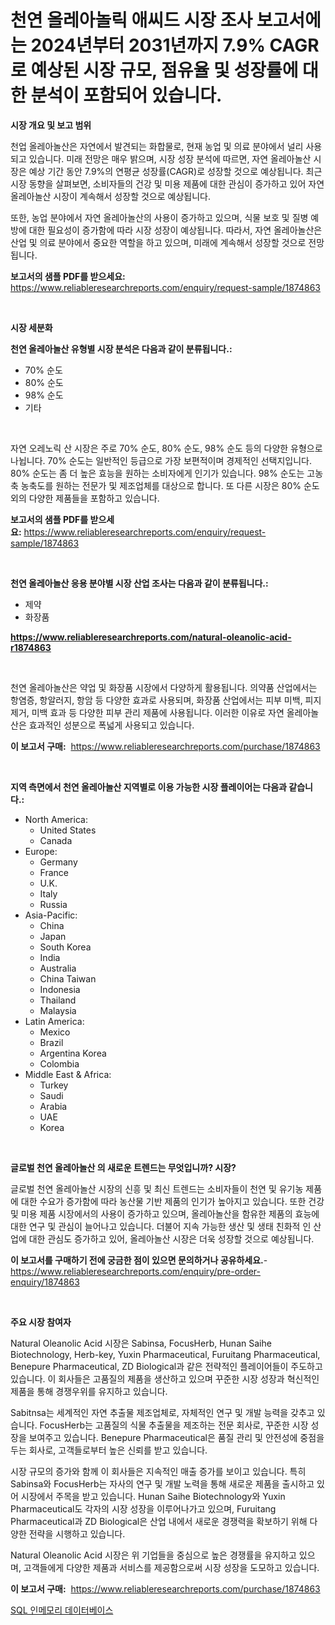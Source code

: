 <p><h1>천연 올레아놀릭 애씨드 시장 조사 보고서에는 2024년부터 2031년까지 7.9% CAGR로 예상된 시장 규모, 점유율 및 성장률에 대한 분석이 포함되어 있습니다.</h1></p><p><strong>시장 개요 및 보고 범위</strong></p>
<p><p>천업 올레아놀산은 자연에서 발견되는 화합물로, 현재 농업 및 의료 분야에서 널리 사용되고 있습니다. 미래 전망은 매우 밝으며, 시장 성장 분석에 따르면, 자연 올레아놀산 시장은 예상 기간 동안 7.9%의 연평균 성장률(CAGR)로 성장할 것으로 예상됩니다. 최근 시장 동향을 살펴보면, 소비자들의 건강 및 미용 제품에 대한 관심이 증가하고 있어 자연 올레아놀산 시장이 계속해서 성장할 것으로 예상됩니다.</p><p>또한, 농업 분야에서 자연 올레아놀산의 사용이 증가하고 있으며, 식물 보호 및 질병 예방에 대한 필요성이 증가함에 따라 시장 성장이 예상됩니다. 따라서, 자연 올레아놀산은 산업 및 의료 분야에서 중요한 역할을 하고 있으며, 미래에 계속해서 성장할 것으로 전망됩니다.</p></p>
<p><strong>보고서의 샘플 PDF를 받으세요:</strong> <a href="https://www.reliableresearchreports.com/enquiry/request-sample/1874863">https://www.reliableresearchreports.com/enquiry/request-sample/1874863</a></p>
<p>&nbsp;</p>
<p><strong>시장 세분화</strong></p>
<p><strong>천연 올레아놀산 유형별 시장 분석은 다음과 같이 분류됩니다.:</strong></p>
<p><ul><li>70% 순도</li><li>80% 순도</li><li>98% 순도</li><li>기타</li></ul></p>
<p>&nbsp;</p>
<p><p>자연 오레노릭 산 시장은 주로 70% 순도, 80% 순도, 98% 순도 등의 다양한 유형으로 나뉩니다. 70% 순도는 일반적인 등급으로 가장 보편적이며 경제적인 선택지입니다. 80% 순도는 좀 더 높은 효능을 원하는 소비자에게 인기가 있습니다. 98% 순도는 고농축 농축도를 원하는 전문가 및 제조업체를 대상으로 합니다. 또 다른 시장은 80% 순도 외의 다양한 제품들을 포함하고 있습니다.</p></p>
<p><strong>보고서의 샘플 PDF를 받으세요:</strong>&nbsp;<a href="https://www.reliableresearchreports.com/enquiry/request-sample/1874863">https://www.reliableresearchreports.com/enquiry/request-sample/1874863</a></p>
<p>&nbsp;</p>
<p><strong> 천연 올레아놀산 응용 분야별 시장 산업 조사는 다음과 같이 분류됩니다.:</strong></p>
<p><ul><li>제약</li><li>화장품</li></ul></p>
<p><strong><a href="https://www.reliableresearchreports.com/natural-oleanolic-acid-r1874863">https://www.reliableresearchreports.com/natural-oleanolic-acid-r1874863</a></strong></p>
<p>&nbsp;</p>
<p><p>천연 올레아놀산은 약업 및 화장품 시장에서 다양하게 활용됩니다. 의약품 산업에서는 항염증, 항알러지, 항암 등 다양한 효과로 사용되며, 화장품 산업에서는 피부 미백, 피지 제거, 미백 효과 등 다양한 피부 관리 제품에 사용됩니다. 이러한 이유로 자연 올레아놀산은 효과적인 성분으로 폭넓게 사용되고 있습니다.</p></p>
<p><strong>이 보고서 구매:</strong>&nbsp; <a href="https://www.reliableresearchreports.com/purchase/1874863">https://www.reliableresearchreports.com/purchase/1874863</a></p>
<p>&nbsp;</p>
<p><strong>지역 측면에서 천연 올레아놀산 지역별로 이용 가능한 시장 플레이어는 다음과 같습니다.:</strong></p>
<p><ul>
    <li>
        North America:
        <ul>
            <li>United States</li>
            <li>Canada</li>
        </ul>
    </li>
    <li>
        Europe:
        <ul>
            <li>Germany</li>
            <li>France</li>
            <li>U.K.</li>
            <li>Italy</li>
            <li>Russia</li>
        </ul>
    </li>
    <li>
        Asia-Pacific:
        <ul>
            <li>China</li>
            <li>Japan</li>
            <li>South Korea</li>
            <li>India</li>
            <li>Australia</li>
            <li>China Taiwan</li>
            <li>Indonesia</li>
            <li>Thailand</li>
            <li>Malaysia</li>
        </ul>
    </li>
    <li>
        Latin America:
        <ul>
            <li>Mexico</li>
            <li>Brazil</li>
            <li>Argentina Korea</li>
            <li>Colombia</li>
        </ul>
    </li>
    <li>
        Middle East & Africa:
        <ul>
            <li>Turkey</li>
            <li>Saudi</li>
            <li>Arabia</li>
            <li>UAE</li>
            <li>Korea</li>
        </ul>
    </li>
    </ul></p>
<p>&nbsp;</p>
<p><strong>글로벌 천연 올레아놀산 의 새로운 트렌드는 무엇입니까? 시장?</strong></p>
<p><p>글로벌 천연 올레아놀산 시장의 신흥 및 최신 트렌드는 소비자들이 천연 및 유기농 제품에 대한 수요가 증가함에 따라 농산물 기반 제품의 인기가 높아지고 있습니다. 또한 건강 및 미용 제품 시장에서의 사용이 증가하고 있으며, 올레아놀산을 함유한 제품의 효능에 대한 연구 및 관심이 늘어나고 있습니다. 더불어 지속 가능한 생산 및 생태 친화적 인 산업에 대한 관심도 증가하고 있어, 올레아놀산 시장은 더욱 성장할 것으로 예상됩니다.</p></p>
<p><strong>이 보고서를 구매하기 전에 궁금한 점이 있으면 문의하거나 공유하세요.</strong>- <a href="https://www.reliableresearchreports.com/enquiry/pre-order-enquiry/1874863">https://www.reliableresearchreports.com/enquiry/pre-order-enquiry/1874863</a></p>
<p>&nbsp;</p>
<p><strong>주요 시장 참여자</strong></p>
<p><p>Natural Oleanolic Acid 시장은 Sabinsa, FocusHerb, Hunan Saihe Biotechnology, Herb-key, Yuxin Pharmaceutical, Furuitang Pharmaceutical, Benepure Pharmaceutical, ZD Biological과 같은 전략적인 플레이어들이 주도하고 있습니다. 이 회사들은 고품질의 제품을 생산하고 있으며 꾸준한 시장 성장과 혁신적인 제품을 통해 경쟁우위를 유지하고 있습니다.</p><p>Sabitnsa는 세계적인 자연 추출물 제조업체로, 자체적인 연구 및 개발 능력을 갖추고 있습니다. FocusHerb는 고품질의 식물 추출물을 제조하는 전문 회사로, 꾸준한 시장 성장을 보여주고 있습니다. Benepure Pharmaceutical은 품질 관리 및 안전성에 중점을 두는 회사로, 고객들로부터 높은 신뢰를 받고 있습니다.</p><p>시장 규모의 증가와 함께 이 회사들은 지속적인 매출 증가를 보이고 있습니다. 특히 Sabinsa와 FocusHerb는 자사의 연구 및 개발 노력을 통해 새로운 제품을 출시하고 있어 시장에서 주목을 받고 있습니다. Hunan Saihe Biotechnology와 Yuxin Pharmaceutical도 각자의 시장 성장을 이루어나가고 있으며, Furuitang Pharmaceutical과 ZD Biological은 산업 내에서 새로운 경쟁력을 확보하기 위해 다양한 전략을 시행하고 있습니다.</p><p>Natural Oleanolic Acid 시장은 위 기업들을 중심으로 높은 경쟁률을 유지하고 있으며, 고객들에게 다양한 제품과 서비스를 제공함으로써 시장 성장을 도모하고 있습니다.</p></p>
<p><strong>이 보고서 구매:</strong>&nbsp;&nbsp;<a href="https://www.reliableresearchreports.com/purchase/1874863">https://www.reliableresearchreports.com/purchase/1874863</a></p>
<p><p><a href="https://medium.com/@cierrahayes645/sql-%EC%9D%B8%EB%A9%94%EB%AA%A8%EB%A6%AC-%EB%8D%B0%EC%9D%B4%ED%84%B0%EB%B2%A0%EC%9D%B4%EC%8A%A4-%EC%8B%9C%EC%9E%A5-%EC%9C%A0%ED%98%95-%EC%9D%91%EC%9A%A9-%ED%94%84%EB%A1%9C%EA%B7%B8%EB%9E%A8-%EB%B0%8F-%EC%A7%80%EB%A6%AC%EC%97%90-%EB%8C%80%ED%95%9C-%ED%8F%AC%EA%B4%84%EC%A0%81-%ED%8F%89%EA%B0%80-8b22d9985351">SQL 인메모리 데이터베이스</a></p></p>